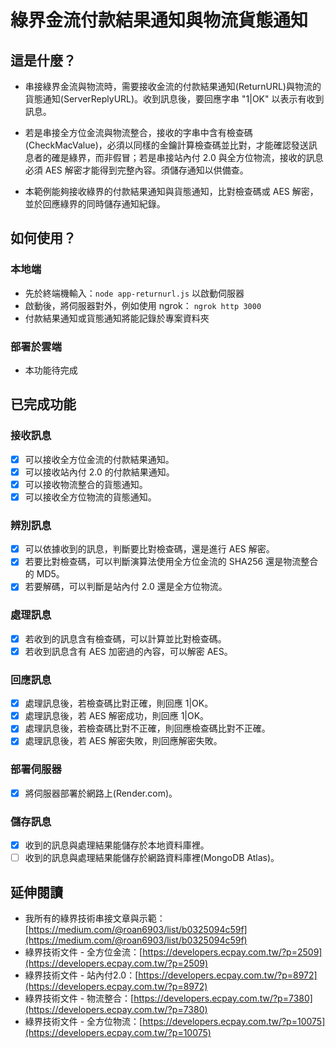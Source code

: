 # 綠界金流付款結果通知與物流貨態通知

## 這是什麼？
- 串接綠界金流與物流時，需要接收金流的付款結果通知(ReturnURL)與物流的貨態通知(ServerReplyURL)。收到訊息後，要回應字串 "1|OK" 以表示有收到訊息。

- 若是串接全方位金流與物流整合，接收的字串中含有檢查碼(CheckMacValue)，必須以同樣的金鑰計算檢查碼並比對，才能確認發送訊息者的確是綠界，而非假冒；若是串接站內付 2.0 與全方位物流，接收的訊息必須 AES 解密才能得到完整內容。須儲存通知以供備查。

- 本範例能夠接收綠界的付款結果通知與貨態通知，比對檢查碼或 AES 解密，並於回應綠界的同時儲存通知紀錄。

## 如何使用？
### 本地端
- 先於終端機輸入：`node app-returnurl.js` 以啟動伺服器
- 啟動後，將伺服器對外，例如使用 ngrok： `ngrok http 3000`
- 付款結果通知或貨態通知將能記錄於專案資料夾

### 部署於雲端
- 本功能待完成

## 已完成功能
### 接收訊息
- [x] 可以接收全方位金流的付款結果通知。
- [x] 可以接收站內付 2.0 的付款結果通知。
- [x] 可以接收物流整合的貨態通知。
- [x] 可以接收全方位物流的貨態通知。

### 辨別訊息
- [x] 可以依據收到的訊息，判斷要比對檢查碼，還是進行 AES 解密。
- [x] 若要比對檢查碼，可以判斷演算法使用全方位金流的 SHA256 還是物流整合的 MD5。
- [x] 若要解碼，可以判斷是站內付 2.0 還是全方位物流。

### 處理訊息
- [x] 若收到的訊息含有檢查碼，可以計算並比對檢查碼。
- [x] 若收到訊息含有 AES 加密過的內容，可以解密 AES。

### 回應訊息
- [x] 處理訊息後，若檢查碼比對正確，則回應 1|OK。
- [x] 處理訊息後，若 AES 解密成功，則回應 1|OK。
- [x] 處理訊息後，若檢查碼比對不正確，則回應檢查碼比對不正確。
- [x] 處理訊息後，若 AES 解密失敗，則回應解密失敗。

### 部署伺服器
- [x] 將伺服器部署於網路上(Render.com)。

### 儲存訊息
- [x] 收到的訊息與處理結果能儲存於本地資料庫裡。
- [ ] 收到的訊息與處理結果能儲存於網路資料庫裡(MongoDB Atlas)。

## 延伸閱讀
- 我所有的綠界技術串接文章與示範：[https://medium.com/@roan6903/list/b0325094c59f](https://medium.com/@roan6903/list/b0325094c59f)
- 綠界技術文件 - 全方位金流：[https://developers.ecpay.com.tw/?p=2509](https://developers.ecpay.com.tw/?p=2509)
- 綠界技術文件 - 站內付2.0：[https://developers.ecpay.com.tw/?p=8972](https://developers.ecpay.com.tw/?p=8972)
- 綠界技術文件 - 物流整合：[https://developers.ecpay.com.tw/?p=7380](https://developers.ecpay.com.tw/?p=7380)
- 綠界技術文件 - 全方位物流：[https://developers.ecpay.com.tw/?p=10075](https://developers.ecpay.com.tw/?p=10075)